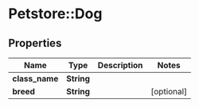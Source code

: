 # Petstore::Dog

## Properties
Name | Type | Description | Notes
------------ | ------------- | ------------- | -------------
**class_name** | **String** |  | 
**breed** | **String** |  | [optional] 


